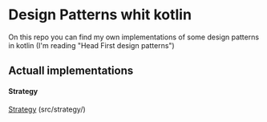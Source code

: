   # Design Patterns whit kotlin
  
   On this repo you can find my own implementations of some design patterns in kotlin
   (I'm reading "Head First design patterns")
   
   ## Actuall implementations 
   
   #### Strategy
   [Strategy](./src/strategy/STRATEGY.md) (src/strategy/) 
